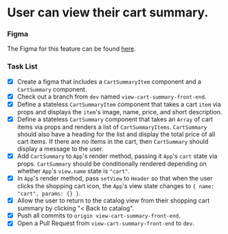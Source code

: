 # User can view their cart summary.

### Figma

The Figma for this feature can be found [here](https://www.figma.com/file/BKByCT0h5swDTLY1XHGibRRr/wicked-sales?node-id=11%3A36).

### Task List

- [x] Create a figma that includes a `CartSummaryItem` component and a `CartSummary` component.
- [x] Check out a branch from `dev` named `view-cart-summary-front-end`.
- [x] Define a stateless `CartSummaryItem` component that takes a cart `item` via props and displays the `item`'s image, name, price, and short description.
- [x] Define a stateless `CartSummary` component that takes an `Array` of cart items via props and renders a list of `CartSummaryItems`. `CartSummary` should also have a heading for the list and display the total price of all cart items. If there are no items in the cart, then `CartSummary` should display a message to the user.
- [x] Add `CartSummary` to `App`'s render method, passing it `App`'s `cart` state via props. `CartSummary` should be conditionally rendered depending on whether `App`'s `view.name` state is `"cart"`.
- [x] In `App`'s render method, pass `setView` to `Header` so that when the user clicks the shopping cart icon, the `App`'s view state changes to `{ name: "cart", params: {} }`.
- [x] Allow the user to return to the catalog view from their shopping cart summary by clicking "< Back to catalog".
- [x] Push all commits to `origin view-cart-summary-front-end`.
- [x] Open a Pull Request from `view-cart-summary-front-end` to `dev`.
